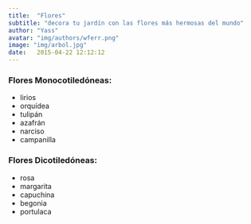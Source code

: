 ```yaml
---
title:  "Flores"
subtitle: "decora tu jardín con las flores más hermosas del mundo"
author: "Yass"
avatar: "img/authors/wferr.png"
image: "img/arbol.jpg"
date:   2015-04-22 12:12:12
---
```


### Flores Monocotiledóneas: 
- lirios
- orquídea
- tulipán
- azafrán
- narciso 
- campanilla

### Flores Dicotiledóneas: 
- rosa
- margarita
- capuchina
- begonia 
- portulaca